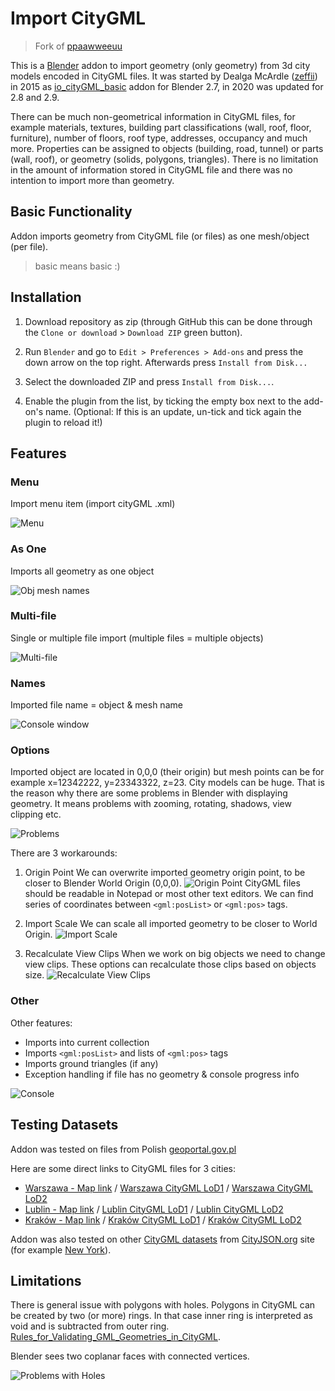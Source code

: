 # Import CityGML

> Fork of [ppaawweeuu](https://github.com/ppaawweeuu/Import_CityGML)

This is a [Blender](https://www.blender.org/) addon to import geometry (only geometry) from 3d city models encoded in CityGML files.
It was started by Dealga McArdle ([zeffii](https://github.com/zeffii/)) in 2015 as [io_cityGML_basic](https://github.com/zeffii/io_cityGML_basic) addon for Blender 2.7, in 2020 was updated for 2.8 and 2.9.

There can be much non-geometrical information in CityGML files, for example materials, textures, building part classifications (wall, roof, floor, furniture), number of floors, roof type, addresses, occupancy and much more. Properties can be assigned to objects (building, road, tunnel) or parts (wall, roof), or geometry (solids, polygons, triangles). There is no limitation in the amount of information stored in CityGML file and there was no intention to import more than geometry.

## Basic Functionality

Addon imports geometry from CityGML file (or files) as one mesh/object (per file).

> basic means basic :)

## Installation

1. Download repository as zip (through GitHub this can be done through the `Clone or download` > `Download ZIP` green button).

2. Run `Blender` and go to `Edit > Preferences > Add-ons` and press the down arrow on the top right. Afterwards press `Install from Disk...`

3. Select the downloaded ZIP and press `Install from Disk...`.

4. Enable the plugin from the list, by ticking the empty box next to the add-on's name. (Optional: If this is an update, un-tick and tick again the plugin to reload it!)

## Features

### Menu

Import menu item (import cityGML .xml)

![Menu](./img/01_menu.png)

### As One

Imports all geometry as one object

![Obj mesh names](./img/02_obj_mesh_names.png)

### Multi-file

Single or multiple file import (multiple files = multiple objects)

![Multi-file](./img/03_multiply.png)

### Names

Imported file name = object & mesh name

![Console window](./img/05_console.png)

### Options

Imported object are located in 0,0,0 (their origin) but mesh points can be for example x=12342222, y=23343322, z=23. City models can be huge. That is the reason why there are some problems in Blender with displaying geometry. It means problems with zooming, rotating, shadows, view clipping etc.

![Problems](./img/06_problems.gif)

There are 3 workarounds:

1. Origin Point
   We can overwrite imported geometry origin point, to be closer to Blender World Origin (0,0,0).
   ![Origin Point](./img/06_options_origin.png)
   CityGML files should be readable in Notepad or most other text editors. We can find series of coordinates between `<gml:posList>` or `<gml:pos>` tags.

2. Import Scale
   We can scale all imported geometry to be closer to World Origin.
   ![Import Scale](./img/06_options_scale.png)

3. Recalculate View Clips
   When we work on big objects we need to change view clips. These options can recalculate those clips based on objects size.
   ![Recalculate View Clips](./img/06_options_clips.png)

### Other

Other features:

- Imports into current collection
- Imports `<gml:posList>` and lists of `<gml:pos>` tags
- Imports ground triangles (if any)
- Exception handling if file has no geometry & console progress info

![Console](./img/05_console.png)

## Testing Datasets

Addon was tested on files from Polish [geoportal.gov.pl](https://mapy.geoportal.gov.pl/)

Here are some direct links to CityGML files for 3 cities:

- [Warszawa - Map link](https://mapy.geoportal.gov.pl/imap/Imgp_2.html?locale=pl&gui=new&sessionID=5214135) / [Warszawa CityGML LoD1](https://integracja.gugik.gov.pl/Budynki3D/pobierz.php?d=2&plik=powiaty/lod1/1465_gml.zip) / [Warszawa CityGML LoD2](https://integracja.gugik.gov.pl/Budynki3D/pobierz.php?d=2&plik=powiaty/1465_gml.zip)
- [Lublin - Map link](https://mapy.geoportal.gov.pl/imap/Imgp_2.html?locale=pl&gui=new&sessionID=5214138) / [Lublin CityGML LoD1](https://integracja.gugik.gov.pl/Budynki3D/pobierz.php?d=2&plik=powiaty/lod1/0663_gml.zip) / [Lublin CityGML LoD2](https://integracja.gugik.gov.pl/Budynki3D/pobierz.php?d=2&plik=powiaty/0663_gml.zip)
- [Kraków - Map link](https://mapy.geoportal.gov.pl/imap/Imgp_2.html?locale=pl&gui=new&sessionID=5214142) /
  [Kraków CityGML LoD1](https://integracja.gugik.gov.pl/Budynki3D/pobierz.php?d=2&plik=powiaty/lod1/1261_gml.zip) /
  [Kraków CityGML LoD2](https://integracja.gugik.gov.pl/Budynki3D/pobierz.php?d=2&plik=powiaty/1261_gml.zip)

Addon was also tested on other [CityGML datasets](https://www.cityjson.org/datasets/#datasets-converted-from-citygml) from [CityJSON.org](https://www.cityjson.org/) site (for example [New York](https://www1.nyc.gov/site/doitt/initiatives/3d-building.page)).

## Limitations

There is general issue with polygons with holes. Polygons in CityGML can be created by two (or more) rings. In that case inner ring is interpreted as void and is subtracted from outer ring. [Rules_for_Validating_GML_Geometries_in_CityGML](<http://en.wiki.quality.sig3d.org/index.php/Modeling_Guide_for_3D_Objects_-_Part_1:_Basics_(Rules_for_Validating_GML_Geometries_in_CityGML)#gml:Polygon>).

Blender sees two coplanar faces with connected vertices.

![Problems with Holes](./img/11_problems_holes.png)
